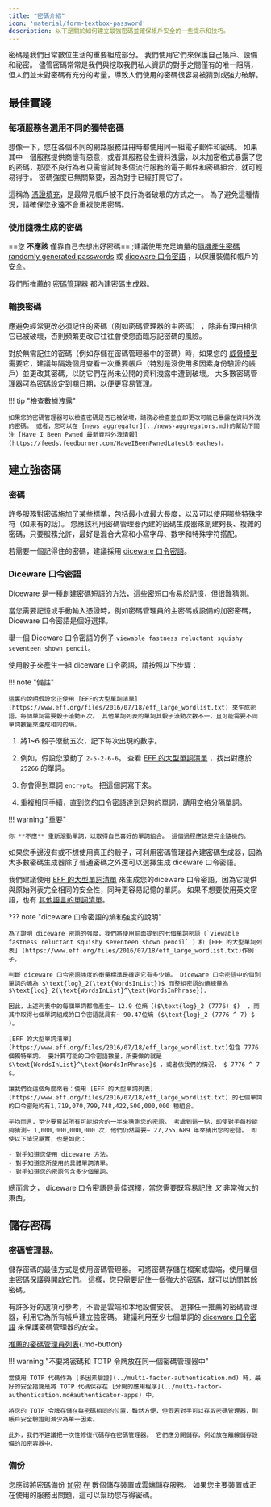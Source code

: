 ```yaml
---
title: "密碼介紹"
icon: 'material/form-textbox-password'
description: 以下是關於如何建立最強密碼並確保帳戶安全的一些提示和技巧。
---
```


密碼是我們日常數位生活的重要組成部分。 我們使用它們來保護自己帳戶、設備和祕密。 儘管密碼常常是我們與挖取我們私人資訊的對手之間僅有的唯一阻隔，但人們並未對密碼有充分的考量，導致人們使用的密碼很容易被猜到或強力破解。

## 最佳實踐

### 每項服務各選用不同的獨特密碼

想像一下，您在各個不同的網路服務註冊時都使用同一組電子郵件和密碼。 如果其中一個服務提供商懷有惡意，或者其服務發生資料洩露，以未加密格式暴露了您的密碼，那麼不良行為者只需嘗試跨多個流行服務的電子郵件和密碼組合，就可輕易得手。 密碼強度已無關緊要，因為對手已經打開它了。

這稱為 [憑證填充](https://en.wikipedia.org/wiki/Credential_stuffing)，是最常見帳戶被不良行為者破壞的方式之一。 為了避免這種情況，請確保您永遠不會重複使用密碼。

### 使用隨機生成的密碼

==您 **不應該** 僅靠自己去想出好密碼== ;建議使用充足熵量的[隨機產生密碼randomly generated passwords](#passwords) 或 [diceware 口令密語](#diceware-passphrases) ，以保護裝備和帳戶的安全。

我們所推薦的 [密碼管理器](../passwords.md) 都內建密碼生成器。

### 輪換密碼

應避免經常更改必須記住的密碼（例如密碼管理器的主密碼） ，除非有理由相信它已被破壞，否則頻繁更改它往往會使您面臨忘記密碼的風險。

對於無需記住的密碼（例如存儲在密碼管理器中的密碼）時，如果您的 [威脅模型](threat-modeling.md) 需要它，建議每隔幾個月查看一次重要帳戶（特別是沒使用多因素身份驗證的帳戶）並更改其密碼，以防它們在尚未公開的資料洩露中遭到破壞。 大多數密碼管理器可為密碼設定到期日期，以便更容易管理。

!!! tip "檢查數據洩露"

    如果您的密碼管理器可以檢查密碼是否已被破壞，請務必檢查並立即更改可能已暴露在資料外洩的密碼。 或者，您可以在 [news aggregator](../news-aggregators.md)的幫助下關注 [Have I Been Pwned 最新資料外洩情報](https://feeds.feedburner.com/HaveIBeenPwnedLatestBreaches)。

## 建立強密碼

### 密碼

許多服務對密碼施加了某些標準，包括最小或最大長度，以及可以使用哪些特殊字符（如果有的話）。 您應該利用密碼管理器內建的密碼生成器來創建夠長、複雜的密碼，只要服務允許，最好是混合大寫和小寫字母、數字和特殊字符搭配。

若需要一個記得住的密碼，建議採用 [diceware 口令密語](#diceware-passphrases)。

### Diceware 口令密語

Diceware 是一種創建密碼短語的方法，這些密短口令易於記憶，但很難猜測。

當您需要記憶或手動輸入憑證時，例如密碼管理員的主密碼或設備的加密密碼， Diceware 口令密語是個好選擇。

舉一個 Diceware 口令密語的例子 `viewable fastness reluctant squishy seventeen shown pencil`。

使用骰子來產生一組 diceware 口令密語，請按照以下步驟：

!!! note "備註"

    這裏的說明假設您正使用 [EFF的大型單詞清單](https://www.eff.org/files/2016/07/18/eff_large_wordlist.txt) 來生成密語，每個單詞需要骰子滾動五次。 其他單詞列表的單詞其骰子滾動次數不一，且可能需要不同單詞數量來達成相同的熵。

1. 將1~6 骰子滾動五次，記下每次出現的數字。

2. 例如，假設您滾動了 `2-5-2-6-6`。 查看 [EFF 的大型單詞清單](https://www.eff.org/files/2016/07/18/eff_large_wordlist.txt) ，找出對應於 `25266` 的單詞。

3. 你會得到單詞 `encrypt`。 把這個詞寫下來。

4. 重複相同手續，直到您的口令密語達到足夠的單詞，請用空格分隔單詞。

!!! warning "重要"

    你 **不應** 重新滾動單詞，以取得自己喜好的單詞組合。 這個過程應該是完全隨機的。

如果您手邊沒有或不想使用真正的骰子，可利用密碼管理器內建密碼生成器，因為大多數密碼生成器除了普通密碼之外還可以選擇生成 diceware 口令密語。

我們建議使用 [EFF 的大型單詞清單](https://www.eff.org/files/2016/07/18/eff_large_wordlist.txt) 來生成您的diceware 口令密語，因為它提供與原始列表完全相同的安全性，同時更容易記憶的單詞。 如果不想要使用英文密語，也有 [其他語言的單詞清單](https://theworld.com/~reinhold/diceware.html#Diceware%20in%20Other%20Languages|outline)。

??? note "diceware 口令密語的熵和強度的說明"

    為了證明 diceware 密語的強度，我們將使用前面提到的七個單詞密語（`viewable fastness reluctant squishy seventeen shown pencil` ）和 [EFF 的大型單詞列表] (https://www.eff.org/files/2016/07/18/eff_large_wordlist.txt)作例子。
    
    判斷 diceware 口令密語強度的衡量標準是確定它有多少熵。 Diceware 口令密語中的個別單詞的熵為 $\text{log}_2(\text{WordsInList})$ 而整組密語的熵總量為 $\text{log}_2(\text{WordsInList}^\text{WordsInPhrase}).
    
    因此，上述列表中的每個單詞都會產生~ 12.9 位熵（($\text{log}_2 (7776) $)  ，而其中取得七個單詞組成的口令密語就具有~ 90.47位熵 ($\text{log}_2 (7776 ^ 7) $ )。
    
    [EFF 的大型單詞清單](https://www.eff.org/files/2016/07/18/eff_large_wordlist.txt)包含 7776 個獨特單詞。 要計算可能的口令密語數量，所要做的就是 $\text{WordsInList}^\text{WordsInPhrase}$ ，或者依我們的情況， $ 7776 ^ 7 $。
    
    讓我們從這個角度來看：使用 [EFF 的大型單詞列表](https://www.eff.org/files/2016/07/18/eff_large_wordlist.txt) 的七個單詞的口令密短約有1,719,070,799,748,422,500,000,000 種組合。
    
    平均而言，至少要嘗試所有可能組合的一半來猜測您的密語。 考慮到這一點，即使對手每秒能夠猜測~ 1,000,000,000,000 次，他們仍然需要~ 27,255,689 年來猜出您的密語。 即使以下情況屬實，也是如此：

    - 對手知道您使用 diceware 方法。
    - 對手知道您所使用的具體單詞清單。
    - 對手知道您的密語包含多少個單詞。

總而言之， diceware 口令密語是最佳選擇，當您需要既容易記住 *又* 非常強大的東西。

## 儲存密碼

### 密碼管理器。

儲存密碼的最佳方式是使用密碼管理器。 可將密碼存儲在檔案或雲端，使用單個主密碼保護與開啟它們。 這樣，您只需要記住一個強大的密碼，就可以訪問其餘密碼。

有許多好的選項可參考，不管是雲端和本地設備安裝。 選擇任一推薦的密碼管理器，利用它為所有帳戶建立強密碼。 建議利用至少七個單詞的 [diceware 口令密語](#diceware-passphrases) 來保護密碼管理器的安全。

[推薦的密碼管理員列表](../passwords.md ""){.md-button}

!!! warning "不要將密碼和 TOTP 令牌放在同一個密碼管理器中"

    當使用 TOTP 代碼作為 [多因素驗證](../multi-factor-authentication.md) 時，最好的安全措施是將 TOTP 代碼保存在 [分開的應用程序](../multi-factor-authentication.md#authenticator-apps) 中。
    
    將您的 TOTP 令牌存儲在與密碼相同的位置，雖然方便，但假若對手可以存取密碼管理器，則帳戶安全驗證則減少為單一因素。
    
    此外，我們不建議把一次性修復代碼存在密碼管理器。 它們應分開儲存，例如放在離線儲存設備的加密容器中。

### 備份

您應該將密碼備份 [加密](../encryption.md) 在 數個儲存裝置或雲端儲存服務。 如果您主要裝置或正在使用的服務出問題，這可以幫助您存得密碼。
